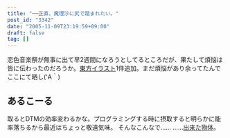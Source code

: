 ```yaml
---
title: "──正直、魔理沙に尻で踏まれたい。"
post_id: "3342"
date: "2005-11-09T23:19:59+09:00"
draft: false
tag: []
---
```



恋色音楽祭が無事に出て早2週間になろうとしてるところだが、果たして煩悩は皆に伝わったのだろうか。[東方イラスト](/3341)1件追加。まだ煩悩があり余ってたんでここにて晒し('A｀)
## あるこーる
取るとDTMの効率変わるかな。プログラミングする時に摂取すると明らかに能率落ちるから最近はちょっと敬遠気味。 そんなこんなで…… ……[出来た物体](/!/leila/03.mp3)。
